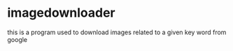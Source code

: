 # imagedownloader
this is a program used to download images related to a given key word from google
